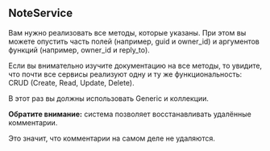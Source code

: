## NoteService

Вам нужно реализовать все методы, которые указаны. При этом вы можете опустить часть полей (например, guid и owner_id) и аргументов функций (например, owner_id и reply_to).

Если вы внимательно изучите документацию на все методы, то увидите, что почти все сервисы реализуют одну и ту же функциональность: CRUD (Create, Read, Update, Delete).

В этот раз вы должны использовать Generic и коллекции.

**Обратите внимание:** система позволяет восстанавливать удалённые комментарии.

Это значит, что комментарии на самом деле не удаляются. 